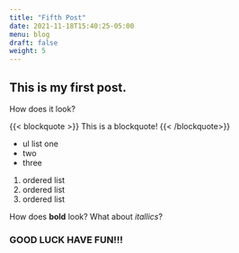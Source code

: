 ```yaml
---
title: "Fifth Post"
date: 2021-11-18T15:40:25-05:00
menu: blog
draft: false
weight: 5
---
```


## This is my first post.
How does it look?

{{< blockquote >}}
This is a blockquote!
{{< /blockquote>}}

* ul list one
* two
* three

1. ordered list
2. ordered list
3. ordered list

How does **bold** look? What about *itallics*?

### GOOD LUCK HAVE FUN!!!
